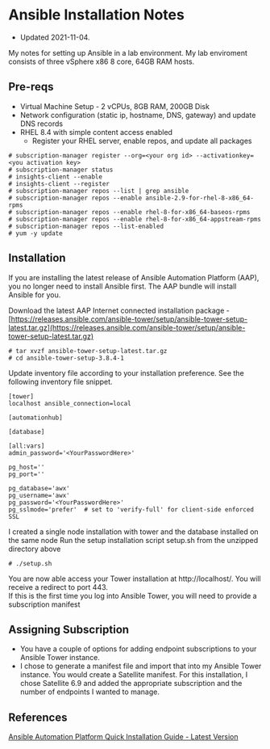 # Ansible Installation Notes
- Updated 2021-11-04. 

My notes for setting up Ansible in a lab environment.  My lab enviroment consists of three vSphere x86 8 core, 64GB RAM hosts.

## Pre-reqs
- Virtual Machine Setup - 2 vCPUs, 8GB RAM, 200GB Disk
- Network configuration (static ip, hostname, DNS, gateway) and update DNS records
- RHEL 8.4 with simple content access enabled
  - Register your RHEL server, enable repos, and update all packages
 ```
 # subscription-manager register --org=<your org id> --activationkey=<you activation key>
 # subscription-manager status
 # insights-client --enable
 # insights-client --register
 # subscription-manager repos --list | grep ansible
 # subscription-manager repos --enable ansible-2.9-for-rhel-8-x86_64-rpms
 # subscription-manager repos --enable rhel-8-for-x86_64-baseos-rpms
 # subscription-manager repos --enable rhel-8-for-x86_64-appstream-rpms
 # subscription-manager repos --list-enabled
 # yum -y update 
```

## Installation
If you are installing the latest release of Ansible Automation Platform (AAP), you no longer need to install Ansible first.  The AAP bundle will install Ansible for you. 

Download the latest AAP Internet connected installation package - [https://releases.ansible.com/ansible-tower/setup/ansible-tower-setup-latest.tar.gz](https://releases.ansible.com/ansible-tower/setup/ansible-tower-setup-latest.tar.gz)

```
# tar xvzf ansible-tower-setup-latest.tar.gz
# cd ansible-tower-setup-3.8.4-1
```
Update inventory file according to your installation preference. See the following inventory file snippet.
```
[tower]
localhost ansible_connection=local

[automationhub]

[database]

[all:vars]
admin_password='<YourPasswordHere>'

pg_host=''
pg_port=''

pg_database='awx'
pg_username='awx'
pg_password='<YourPasswordHere>'
pg_sslmode='prefer'  # set to 'verify-full' for client-side enforced SSL
```
I created a single node installation with tower and the database installed on the same node
Run the setup installation script setup.sh from the unzipped directory above

```
# ./setup.sh
```
      
You are now able access your Tower installation at http://localhost/.  You will receive a redirect to port 443.  
If this is the first time you log into Ansible Tower, you will need to provide a subscription manifest

## Assigning Subscription
- You have a couple of options for adding endpoint subscriptions to your Ansible Tower instance.
- I chose to generate a manifest file and import that into my Ansible Tower instance.  You would create a Satellite manifest.  For this installation, I chose Satellite 6.9 and added the appropriate subscription and the number of endpoints I wanted to manage.

## References
[Ansible Automation Platform Quick Installation Guide - Latest Version](https://docs.ansible.com/ansible-tower/latest/html/quickinstall/index.html)

 
